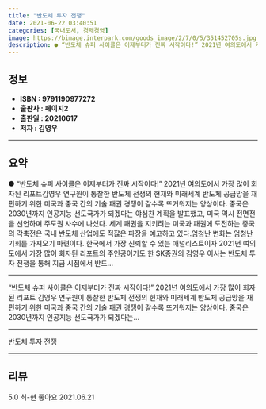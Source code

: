 ```yaml
---
title: "반도체 투자 전쟁"
date: 2021-06-22 03:40:51
categories: [국내도서, 경제경영]
image: https://bimage.interpark.com/goods_image/2/7/0/5/351452705s.jpg
description: ● “반도체 슈퍼 사이클은 이제부터가 진짜 시작이다!” 2021년 여의도에서 가장 많이 회자된 리포트김영우 연구원이 통찰한 반도체 전쟁의 현재와 미래세계 반도체 공급망을 재편하기 위한 미국과 중국 간의 기술 패권 경쟁이 갈수록 뜨거워지는 양상이다. 중국은 2030년까지 인공지능 선도국
---
```


## **정보**

- **ISBN : 9791190977272**
- **출판사 : 페이지2**
- **출판일 : 20210617**
- **저자 : 김영우**

------



## **요약**

●  “반도체 슈퍼 사이클은 이제부터가 진짜 시작이다!” 2021년 여의도에서 가장 많이 회자된 리포트김영우 연구원이 통찰한 반도체 전쟁의 현재와 미래세계 반도체 공급망을 재편하기 위한 미국과 중국 간의 기술 패권 경쟁이 갈수록 뜨거워지는 양상이다. 중국은 2030년까지 인공지능 선도국가가 되겠다는 야심찬 계획을 발표했고, 미국 역시 전면전을 선언하며 주도권 사수에 나섰다. 세계 패권을 지키려는 미국과 패권에 도전하는 중국의 각축전은 국내 반도체 산업에도 적잖은 파장을 예고하고 있다.엄청난 변화는 엄청난 기회를 가져오기 마련이다. 한국에서 가장 신뢰할 수 있는 애널리스트이자 2021년 여의도에서 가장 많이 회자된 리포트의 주인공이기도 한 SK증권의 김영우 이사는 반도체 투자 전쟁을 통해 지금 시점에서 반드...

------

“반도체 슈퍼 사이클은 이제부터가 진짜 시작이다!” 2021년 여의도에서 가장 많이 회자된 리포트
김영우 연구원이 통찰한 반도체 전쟁의 현재와 미래세계 반도체 공급망을 재편하기 위한 미국과 중국 간의 기술 패권 경쟁이 갈수록 뜨거워지는 양상이다. 중국은 2030년까지 인공지능 선도국가가 되겠다는... 

------


반도체 투자 전쟁 

------


## **리뷰** 

5.0 최-현 좋아요 2021.06.21 <br/>
